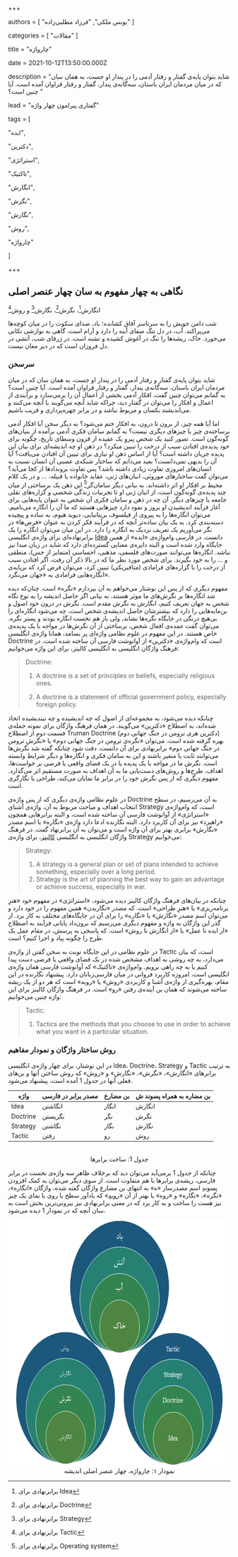 
  

+++

  

authors = [ "یونس ملکی", "فرزاد مطلبی‌زاده" ]

  

categories = [ "مقالات" ]

  

title = "چارواژه"

  

date = 2021-10-12T13:50:00.000Z

  

description = "شاید بتوان پایه‌ی گفتار و رفتار آدمی را در پندار او جست، به همان سان که در میان مردمان ایران باستان، سه‌گانه‌ی پندار، گفتار و رفتار فراوان آمده است. آیا چنین است؟ "

  

lead = "گفتاری پیرامون چهار واژه"

  

tags = [

  

"ایده",

  

"دکترین",

  

"استراتژی",

  

"تاکتیک",

  

"انگارش",

  

"نگرش",

  

"نگارش",

  

"روش",

  

"چارواژه"

  

]

  

+++

  

  

## نگاهی به چهار مفهوم به سان چهار عنصر اصلی

  

  

انگارش[^1]، نگرش[^2]، نگارش[^3] و روش[^4]

  
  

[^1]: برابرنهادی برای Idea

[^2]: برابرنهادی برای Doctrine

[^3]: برابرنهادی برای Strategy

[^4]: برابرنهادی برای Tactic

  

شب دامن خویش را به سرتاسر آفاق کشانده؛ باد، صدای سکوت را در میان کوچه‌ها می‌پراکند. آب، در دل تنگ صفای آینه را دارد و آرام است، گاهی به نوازشی تکانی می‌خورد. خاک، ریشه‌ها را تنگ در آغوش کشیده و تشنه است. در ژرفای شب، آتشی در دل فروزان است که در دیر مغان نیست.

  

  

### سرسخن

  

  

شاید بتوان پایه‌ی گفتار و رفتار آدمی را در پندار او جست، به همان سان که در میان مردمان ایران باستان، سه‌گانه‌ی پندار، گفتار و رفتار فراوان آمده است. آیا چنین است؟ به گمانم می‌توان چنین گفت، افکار آدمی بخشی از اعمال آن را برمی‌سازد و برآیندی از اعمال و افکار را می‌توان در گفتار دید، چراکه شاید آنچه می‌گویند با آنچه می‌کنند و می‌اندیشند یکسان و مربوط نباشد و در برابر چهره‌پردازی و فریب باشیم.

  

  

اما آیا همه چیز، از برون تا درون، به افکار ختم می‌شود؟ به دیگر سخن آیا افکار آدمی برساخته‌ی چیز یا چیزهای دیگری نیست؟ به گمانم سامان فکری آدمی برآمده از بنیان‌های گونه‌گون است. تصور کنید یک شخص پیروِ یک عقیده از قرون وسطای تاریخ، چگونه برای خود پدیده‌ی افتادن سیب از درخت را تببین می‍کرد؟ در ذهن او چه اندیشه‌ای برای بیان این پدیده جریان داشته است؟ آیا از اساس ذهن او نیازی برای تبیین آن افتادن می‌یافت؟ آیا آن را بدیهی نم‍ی‌دانست؟ بعید می‌دانم که ساختار شبکه‌ی عصبی آن انسان نسبت به انس‍ان‌های امروزی تفاوت زیادی داشته باشد؟ پس تفاوت برون‍دادها از کجا می‌آید؟ می‌توان گفت ساختارهای موروثی، انبان‌های ژنی، عقاید خانواده یا قبیله، ... و در یک کلام محیط بر افکار او اثر داشته‌اند. به بیانی دیگر سامان‌گر[^5] این ذهن یک برساختی از میان چند پدیده‌ی گونه‌گون است، از انبان ژنی او تا تجربیات زندگی شخصی و گزاره‌های نقلی جامعه یا چیزهای دیگر. آن چه در ذهن و سامان فکری آن شخص به عنوان پایه‌هایی برای آغاز فرآیند اندیشیدن او بروز و نمود دارد چیزهایی هستند که ما آن را انگاره می‌نامیم. می‌توان انگاره‌ها را به پیروی از فیلسوف بریتانیایی، دیوید هیوم، به ساده و پیچیده دسته‌بندی کرد. به یک بیان ساده‌تر آنچه که در فرآیند فکر کردن به عنوان &laquo;فرض‌ها&raquo; در نگر می‌آوریم یک تعریف نزدیک به انگاره را دارد. در این میان می‌توان انگاره را یک برابرنهاده‌ای برای واژه‌ی انگلیسی [Idea](https://abadis.ir/entofa/idea/) دانست. در فارسی وام‌واژه‌ی &laquo;ایده&raquo; از همین جایگاه وارد شده است و البته دایره‌ی معنایی گسترده‌ای دارد که شاید در زبان مبدا نیز نباشد. انگاره‌ها می‌توانند صورت‌های فلسفی، مذهبی، احساسی (متمایز از حس)، منطقی و … را به خود بگیرند. برای شخص مورد نظر ما که در بالا ذکر آن رفت، اگر افتادن سیب از درخت را با گزاره‌های فرامادی (متافیزیکی) تببین کرد، می‌توان فرض کرد که برپایه‌ی انگاره‌هایی فرامادی به &laquo;جهان ‌می‌نگرد&raquo;.

[^5]:  برابرنهادی برای Operating system

  

مفهوم دیگری که از پس این نوشتار می‌خواهم به آن بپردازم &laquo;نگره&raquo; است. چنان‌که دیده شد انگاره‌ها بر نگرش‌های ما موثر هستند. به بیانی اگر حاصل اندیشه‌ را به نوع نگاه شخص به جهان تعریف کنیم، انگارش به نگرش مقدم است. نگرش در درون خود اصول و بن‌مایه‌هایی را دارد که بیشترشان حاصل اندیشه‌ی شخص است، چه می‌شود انگاره‌ای را بی‌هیچ درنگی در جایگاه نگره‌ها نشاند، ولی باز هم نخست انگاره بودند و پستر نگره. می‌توان گفت عمده‌ی افعال شخص، برساختی از آن نگرش‌ها در مواجه با یک پدیده‌ی خاص هستند. در این مفهوم در علوم نظامی واژه‌ای پر بسامد، همانا واژه‌ی انگلیسی Doctrine است که وام‌واژه‌ی &laquo;دکترین&raquo; از آوانوشت فارسی آن ساخته شده است. در فرهنگ واژگان انگلیسی به انگلیسی کالینز، برای این واژه می‌خوانیم:

  

  

<div  align="left"  dir="ltr"><blockquote><p>Doctrine:</p><ol><li><p>A doctrine is a set of principles or beliefs, especially religious ones.</p></li><li><p>A doctrine is a statement of official government policy, especially foreign policy.</p></li></ol></blockquote></div>

  

  

چنانکه دیده می‌شود، به مجموعه‌ای از اصول که چه اندیشیده‌ و چه نیندیشیده اتخاذ شده‌اند، به اصطلاح &laquo;دکترین&raquo; می‌گویند. در همان فرهنگ واژگان برای نمونه جمله‌ی قسمت دوم از اصطلاح Truman Doctrine (دکترین هری ترومن در جنگ جهانی دوم) بهره‌ گرفته شده است. می‌توان &laquo;نگره‌ی ترومن در جنگ جهانی دوم&raquo; یا &laquo;نگرش ترومن در جنگ جهانی دوم&raquo; برابرنهادی برای آن دانست. دقت شود چنانکه گفته شد نگرش‌ها می‌توانند ثابت یا متغیر باشند و این به سامان فکری و انگاره‌ها و دیگر شرایط وابسته است. نگرش ما در مواجه با یک پدیده یا در یک فضای واقعی یا فرضی بر خواست‌ها، اهداف، طرح‌ها و روش‌های دست‌یابی ما به آن اهداف به صورت مستقیم اثر می‌گذارد. مفهوم دیگری که از پس نگرش خود را در برابر ما نمایان می‌کند، طراحی یا نگارگری است.

  

  

در علوم نظامی واژه‌ی دیگری که از پس واژه‌ی Doctrine به آن می‌رسیم، در سطح انتخاب اهداف و مباحث مربوط به آن، واژه‌ی آشنای Strategy است، که وام‌واژه‌ی &laquo;استراتژی&raquo; از آوانوشت فارسی آن ساخته شده است، و البته برابرهایی همچون &laquo;راهبرد&raquo; نیز برای آن کاربرد دارد. البته نگارنده ادعا دارد واژه‌ی &laquo;نگاره&raquo; یا اسم مصدر &laquo;نگارش&raquo; برابری بهتر برای آن واژه است و می‌توان به آن برابرنهاد گفت. در فرهنگ واژگان انگلیسی به انگلیسی [کالینز](https://www.collinsdictionary.com/dictionary/english/strategy)، برای واژه‌ی Strategy می‌خوانیم:

  

  

<div  align="left"  dir="ltr"><blockquote><p>Strategy:</p><ol><li>A strategy is a general plan or set of plans intended to achieve something, especially over a long period.</li><li>Strategy is the art of planning the best way to gain an advantage or achieve success, especially in war.</li></ol></blockquote></div>

  

  

چنانکه در بیان‌های فرهنگ واژگان کالینز دیده می‌شود، &laquo;استراتژی&raquo; در مفهوم خود &laquo;هنرِ برنامه‌ریزی&raquo; یا &laquo;هنرِ طراحی&raquo; است. که مصدر &laquo;نگاریدن&raquo; همین مفهوم را در خود دارد و می‌توان اسم مصدر &laquo;نگارش&raquo; یا &laquo;نگاره&raquo; را برای آن در جایگاه‌های مختلف به کار برد. از گذر این واژگان به واژه و مفهوم دیگری می‌رسیم که برون‌داد پایانی فرآیند به اصطلاح &laquo;از ایده تا عمل&raquo; یا &laquo;از انگارش تا روش&raquo; است. که پاسخی به پرسش، در مقام عمل یک طرح را چگونه پیاد و اجرا کنیم؟ است.

  

  

در علوم نظامی در این جایگاه نوبت به سخن گفتن از واژه‌ی Tactic است، که بیان می‌دارد، به چه روشی به اهداف مشخص شده در یک فضای واقعی یا فرضی دست پیدا کنیم یا به چه راهی برویم. وام‌واژه‌ی &laquo;تاکتیک&raquo; که آوانوشت فارسی همان واژه‌ی انگلیسی است، امروزه کاربرد فروانی در میان فارسی‌زبانان دارد. پیشنهاد نگارنده در این مقام، بهره‌گیری از واژه‌ی آشنا و کاربردی &laquo;روش&raquo; یا &laquo;رویه&raquo; است که هر دو از یک ریشه ساخته می‌شوند که همان بن آینده‌ی رفتن &laquo;رو&raquo; است. در فرهنگ واژگان کالینز برای این واژه چنین می‌خوانیم:

  

  

<div  align="left"  dir="ltr"><blockquote><p>Tactic:</p><ol><li>Tactics are the methods that you choose to use in order to achieve what you want in a particular situation.</li></ol></blockquote></div>

  

  

### روش ساختار واژگان و نمودار مفاهیم

  

  

در این نوشتار، برای چهار واژه‌ی انگلیسی Idea، Doctrine، Strategy و Tactic به ترتیب برابر‌های &laquo;انگارش&raquo;، &laquo;نگرش&raquo;، &laquo;نگارش&raquo; و &laquo;روش&raquo; که روش ساختن آنها و بن‌های فعلی آنها در جدول 1 آمده است، پیشنهاد می‌شود.

  

  

<div  align="center"><table><thead><tr><th>واژه</th><th>مصدر برابر در فارسی</th><th>بن مضارع</th><th>بن مضاره به همراه پسوند ش</th></tr></thead><tbody><tr><td>Idea</td><td>انگاشتن</td><td>انگار</td><td>انگارش</td></tr><tr><td>Doctrine</td><td>نگریستن</td><td>نگر</td><td>نگرش</td></tr><tr><td>Strategy</td><td>نگاشتن</td><td>نگار</td><td>نگارش</td></tr><tr><td>Tactic</td><td>رفتن</td><td>رو</td><td>روش</td></tr></tbody></table><br />جدول 1: ساخت برابرها</div>

  

  

چنانکه از جدول 1 برمی‌آید می‌توان دید که برخلاف ظاهر سه واژه‌ی نخست در برابر فارسی، ریشه‌ی برابرها با هم متفاوت است. از سوی دیگر می‌توان به کمک افزودن پسوندِ اسم مصدرساز &laquo;ه&raquo; به انتهای بن مضارع واژگان گفته شده، واژگان &laquo;انگاره&raquo;، &laquo;نگره&raquo;، &laquo;نگاره&raquo; و &laquo;روه&raquo; یا بهتر از آن &laquo;[رویه](https://www.vajehyab.com/amid/%D8%B1%D9%88%DB%8C%D9%87)&raquo; که یادآور سطح یا روی یا نمای یک چیز نیز هست را ساخت و به کار برد که در معنی برابرنهادی نیز بیرونی‌ترین بخش است به سان آنچه که در نمودار 1 دیده می‌شود.

  

<div  align="center"><img  width="672"  height="556"  src="/uploads/چارواژه.png" /><br />نمودار ۱: چارواژه، چهار عنصر اصلی اندیشه</div>
